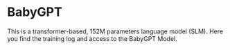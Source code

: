 
# BabyGPT
This is a transformer-based, 152M parameters language model (SLM). Here you find the training log and access to the BabyGPT Model.
